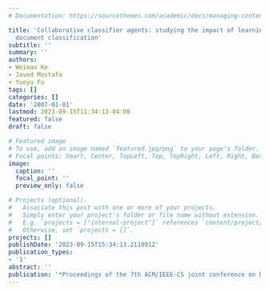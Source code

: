 ```yaml
---
# Documentation: https://sourcethemes.com/academic/docs/managing-content/

title: 'Collaborative classifier agents: studying the impact of learning in distributed
  document classification'
subtitle: ''
summary: ''
authors:
- Weimao Ke
- Javed Mostafa
- Yueyu Fu
tags: []
categories: []
date: '2007-01-01'
lastmod: 2023-09-15T11:34:13-04:00
featured: false
draft: false

# Featured image
# To use, add an image named `featured.jpg/png` to your page's folder.
# Focal points: Smart, Center, TopLeft, Top, TopRight, Left, Right, BottomLeft, Bottom, BottomRight.
image:
  caption: ''
  focal_point: ''
  preview_only: false

# Projects (optional).
#   Associate this post with one or more of your projects.
#   Simply enter your project's folder or file name without extension.
#   E.g. `projects = ["internal-project"]` references `content/project/deep-learning/index.md`.
#   Otherwise, set `projects = []`.
projects: []
publishDate: '2023-09-15T15:34:13.211091Z'
publication_types:
- '1'
abstract: ''
publication: '*Proceedings of the 7th ACM/IEEE-CS joint conference on Digital libraries*'
---
```

